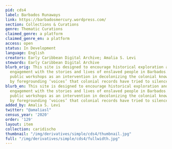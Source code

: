 ```yaml
---
pid: cds4
label: Barbados Runaways
link: https://barbadosmercury.wordpress.com/
section: Collections & Curations
genre: Thematic Curations
claimed_genre: a platform
claimed_genre_en: a platform
access: open
status: In Development
language: English
creators: Early Caribbean Digital Archive; Amalia S. Levi
stewards: Early Caribbean Digital Archive
blurb_orig: This site is designed to encourage historical exploration and community
  engagement with the stories and lives of enslaved people in Barbados. We see our
  public workshops as an intervention in decolonizing the colonial knowledge infrastructure
  by foregrounding ‘voices’ that colonial records have tried to silence.
blurb_en: This site is designed to encourage historical exploration and community
  engagement with the stories and lives of enslaved people in Barbados. We see our
  public workshops as an intervention in decolonizing the colonial knowledge infrastructure
  by foregrounding ‘voices’ that colonial records have tried to silence.
added_by: Amalia S. Levi
twitter: "@amaliasl"
census_year: '2020'
order: '129'
layout: item
collection: caridischo
thumbnail: "/img/derivatives/simple/cds4/thumbnail.jpg"
full: "/img/derivatives/simple/cds4/fullwidth.jpg"
---
```


